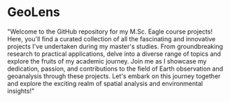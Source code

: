 # GeoLens

"Welcome to the GitHub repository for my M.Sc. Eagle course projects! Here, you'll find a curated collection of all the fascinating and innovative projects I've undertaken during my master's studies. From groundbreaking research to practical applications, delve into a diverse range of topics and explore the fruits of my academic journey. Join me as I showcase my dedication, passion, and contributions to the field of Earth observation and geoanalysis through these projects. Let's embark on this journey together and explore the exciting realm of spatial analysis and environmental insights!"
